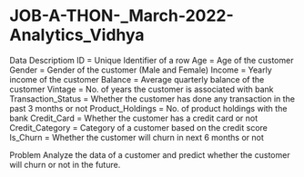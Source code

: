 # JOB-A-THON-_March-2022-Analytics_Vidhya
Data Descriptiom
ID = Unique Identifier of a row  Age = Age of the customer  Gender = Gender of the customer (Male and Female)  Income = Yearly income of the customer  Balance = Average quarterly balance of the customer  Vintage = No. of years the customer is associated with bank  Transaction_Status = Whether the customer has done any transaction in the past 3 months or not  Product_Holdings = No. of product holdings with the bank  Credit_Card = Whether the customer has a credit card or not  Credit_Category = Category of a customer based on the credit score  Is_Churn = Whether the customer will churn in next 6 months or not

Problem
 Analyze the  data of a customer and predict whether the customer will churn or not in the future.
